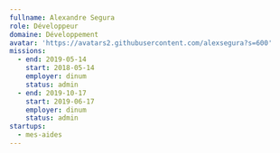 ```yaml
---
fullname: Alexandre Segura
role: Développeur
domaine: Développement
avatar: 'https://avatars2.githubusercontent.com/alexsegura?s=600'
missions:
  - end: 2019-05-14
    start: 2018-05-14
    employer: dinum
    status: admin
  - end: 2019-10-17
    start: 2019-06-17
    employer: dinum
    status: admin
startups:
  - mes-aides
---
```


